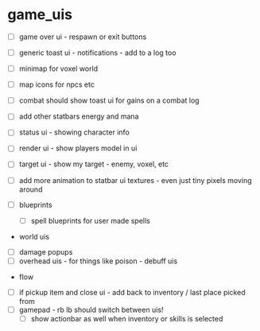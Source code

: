 # game_uis

- [ ] game over ui - respawn or exit buttons
- [ ] generic toast ui - notifications - add to a log too
- [ ] minimap for voxel world
- [ ] map icons for npcs etc
- [ ] combat should show toast ui for gains on a combat log
- [ ] add other statbars energy and mana
- [ ] status ui - showing character info
- [ ] render ui - show players model in ui
- [ ] target ui - show my target - enemy, voxel, etc
- [ ] add more animation to statbar ui textures - even just tiny pixels moving around

- [ ] blueprints
    - [ ] spell blueprints for user made spells


- world uis
- [ ] damage popups
- [ ] overhead uis - for things like poison - debuff uis

- flow
- [ ] if pickup item and close ui - add back to inventory / last place picked from
- [ ] gamepad - rb lb should switch between uis!
    - [ ] show actionbar as well when inventory or skills is selected
